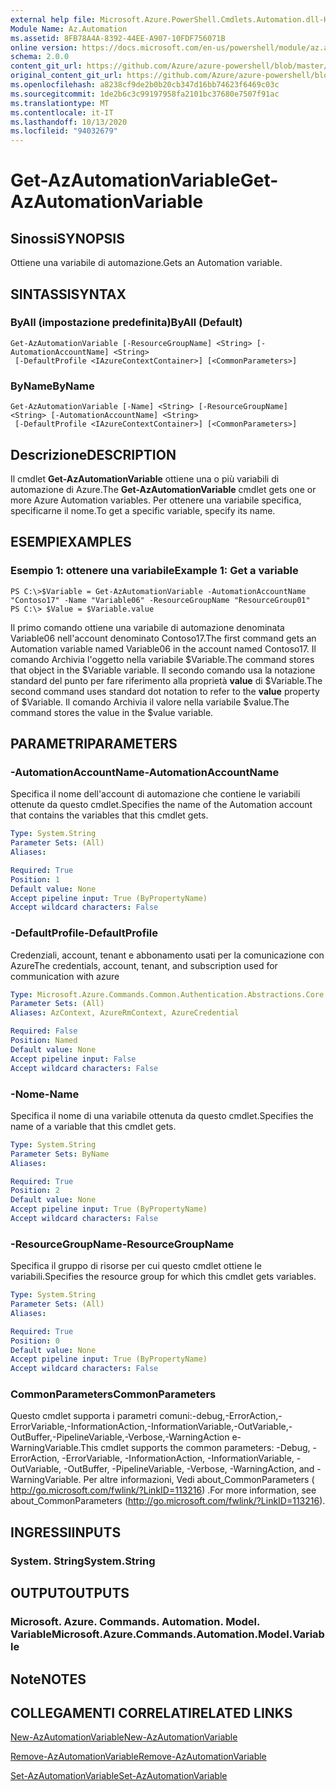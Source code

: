 ```yaml
---
external help file: Microsoft.Azure.PowerShell.Cmdlets.Automation.dll-Help.xml
Module Name: Az.Automation
ms.assetid: 8FB78A4A-8392-44EE-A907-10FDF756071B
online version: https://docs.microsoft.com/en-us/powershell/module/az.automation/get-azautomationvariable
schema: 2.0.0
content_git_url: https://github.com/Azure/azure-powershell/blob/master/src/Automation/Automation/help/Get-AzAutomationVariable.md
original_content_git_url: https://github.com/Azure/azure-powershell/blob/master/src/Automation/Automation/help/Get-AzAutomationVariable.md
ms.openlocfilehash: a8238cf9de2b0b20cb347d16bb74623f6469c03c
ms.sourcegitcommit: 1de2b6c3c99197958fa2101bc37680e7507f91ac
ms.translationtype: MT
ms.contentlocale: it-IT
ms.lasthandoff: 10/13/2020
ms.locfileid: "94032679"
---
```

# <span data-ttu-id="156cb-101">Get-AzAutomationVariable</span><span class="sxs-lookup"><span data-stu-id="156cb-101">Get-AzAutomationVariable</span></span>

## <span data-ttu-id="156cb-102">Sinossi</span><span class="sxs-lookup"><span data-stu-id="156cb-102">SYNOPSIS</span></span>
<span data-ttu-id="156cb-103">Ottiene una variabile di automazione.</span><span class="sxs-lookup"><span data-stu-id="156cb-103">Gets an Automation variable.</span></span>

## <span data-ttu-id="156cb-104">SINTASSI</span><span class="sxs-lookup"><span data-stu-id="156cb-104">SYNTAX</span></span>

### <span data-ttu-id="156cb-105">ByAll (impostazione predefinita)</span><span class="sxs-lookup"><span data-stu-id="156cb-105">ByAll (Default)</span></span>
```
Get-AzAutomationVariable [-ResourceGroupName] <String> [-AutomationAccountName] <String>
 [-DefaultProfile <IAzureContextContainer>] [<CommonParameters>]
```

### <span data-ttu-id="156cb-106">ByName</span><span class="sxs-lookup"><span data-stu-id="156cb-106">ByName</span></span>
```
Get-AzAutomationVariable [-Name] <String> [-ResourceGroupName] <String> [-AutomationAccountName] <String>
 [-DefaultProfile <IAzureContextContainer>] [<CommonParameters>]
```

## <span data-ttu-id="156cb-107">Descrizione</span><span class="sxs-lookup"><span data-stu-id="156cb-107">DESCRIPTION</span></span>
<span data-ttu-id="156cb-108">Il cmdlet **Get-AzAutomationVariable** ottiene una o più variabili di automazione di Azure.</span><span class="sxs-lookup"><span data-stu-id="156cb-108">The **Get-AzAutomationVariable** cmdlet gets one or more Azure Automation variables.</span></span>
<span data-ttu-id="156cb-109">Per ottenere una variabile specifica, specificarne il nome.</span><span class="sxs-lookup"><span data-stu-id="156cb-109">To get a specific variable, specify its name.</span></span>

## <span data-ttu-id="156cb-110">ESEMPI</span><span class="sxs-lookup"><span data-stu-id="156cb-110">EXAMPLES</span></span>

### <span data-ttu-id="156cb-111">Esempio 1: ottenere una variabile</span><span class="sxs-lookup"><span data-stu-id="156cb-111">Example 1: Get a variable</span></span>
```
PS C:\>$Variable = Get-AzAutomationVariable -AutomationAccountName "Contoso17" -Name "Variable06" -ResourceGroupName "ResourceGroup01"
PS C:\> $Value = $Variable.value
```

<span data-ttu-id="156cb-112">Il primo comando ottiene una variabile di automazione denominata Variable06 nell'account denominato Contoso17.</span><span class="sxs-lookup"><span data-stu-id="156cb-112">The first command gets an Automation variable named Variable06 in the account named Contoso17.</span></span>
<span data-ttu-id="156cb-113">Il comando Archivia l'oggetto nella variabile $Variable.</span><span class="sxs-lookup"><span data-stu-id="156cb-113">The command stores that object in the $Variable variable.</span></span>
<span data-ttu-id="156cb-114">Il secondo comando usa la notazione standard del punto per fare riferimento alla proprietà **value** di $Variable.</span><span class="sxs-lookup"><span data-stu-id="156cb-114">The second command uses standard dot notation to refer to the **value** property of $Variable.</span></span>
<span data-ttu-id="156cb-115">Il comando Archivia il valore nella variabile $value.</span><span class="sxs-lookup"><span data-stu-id="156cb-115">The command stores the value in the $value variable.</span></span>

## <span data-ttu-id="156cb-116">PARAMETRI</span><span class="sxs-lookup"><span data-stu-id="156cb-116">PARAMETERS</span></span>

### <span data-ttu-id="156cb-117">-AutomationAccountName</span><span class="sxs-lookup"><span data-stu-id="156cb-117">-AutomationAccountName</span></span>
<span data-ttu-id="156cb-118">Specifica il nome dell'account di automazione che contiene le variabili ottenute da questo cmdlet.</span><span class="sxs-lookup"><span data-stu-id="156cb-118">Specifies the name of the Automation account that contains the variables that this cmdlet gets.</span></span>

```yaml
Type: System.String
Parameter Sets: (All)
Aliases:

Required: True
Position: 1
Default value: None
Accept pipeline input: True (ByPropertyName)
Accept wildcard characters: False
```

### <span data-ttu-id="156cb-119">-DefaultProfile</span><span class="sxs-lookup"><span data-stu-id="156cb-119">-DefaultProfile</span></span>
<span data-ttu-id="156cb-120">Credenziali, account, tenant e abbonamento usati per la comunicazione con Azure</span><span class="sxs-lookup"><span data-stu-id="156cb-120">The credentials, account, tenant, and subscription used for communication with azure</span></span>

```yaml
Type: Microsoft.Azure.Commands.Common.Authentication.Abstractions.Core.IAzureContextContainer
Parameter Sets: (All)
Aliases: AzContext, AzureRmContext, AzureCredential

Required: False
Position: Named
Default value: None
Accept pipeline input: False
Accept wildcard characters: False
```

### <span data-ttu-id="156cb-121">-Nome</span><span class="sxs-lookup"><span data-stu-id="156cb-121">-Name</span></span>
<span data-ttu-id="156cb-122">Specifica il nome di una variabile ottenuta da questo cmdlet.</span><span class="sxs-lookup"><span data-stu-id="156cb-122">Specifies the name of a variable that this cmdlet gets.</span></span>

```yaml
Type: System.String
Parameter Sets: ByName
Aliases:

Required: True
Position: 2
Default value: None
Accept pipeline input: True (ByPropertyName)
Accept wildcard characters: False
```

### <span data-ttu-id="156cb-123">-ResourceGroupName</span><span class="sxs-lookup"><span data-stu-id="156cb-123">-ResourceGroupName</span></span>
<span data-ttu-id="156cb-124">Specifica il gruppo di risorse per cui questo cmdlet ottiene le variabili.</span><span class="sxs-lookup"><span data-stu-id="156cb-124">Specifies the resource group for which this cmdlet gets variables.</span></span>

```yaml
Type: System.String
Parameter Sets: (All)
Aliases:

Required: True
Position: 0
Default value: None
Accept pipeline input: True (ByPropertyName)
Accept wildcard characters: False
```

### <span data-ttu-id="156cb-125">CommonParameters</span><span class="sxs-lookup"><span data-stu-id="156cb-125">CommonParameters</span></span>
<span data-ttu-id="156cb-126">Questo cmdlet supporta i parametri comuni:-debug,-ErrorAction,-ErrorVariable,-InformationAction,-InformationVariable,-OutVariable,-OutBuffer,-PipelineVariable,-Verbose,-WarningAction e-WarningVariable.</span><span class="sxs-lookup"><span data-stu-id="156cb-126">This cmdlet supports the common parameters: -Debug, -ErrorAction, -ErrorVariable, -InformationAction, -InformationVariable, -OutVariable, -OutBuffer, -PipelineVariable, -Verbose, -WarningAction, and -WarningVariable.</span></span> <span data-ttu-id="156cb-127">Per altre informazioni, Vedi about_CommonParameters ( http://go.microsoft.com/fwlink/?LinkID=113216) .</span><span class="sxs-lookup"><span data-stu-id="156cb-127">For more information, see about_CommonParameters (http://go.microsoft.com/fwlink/?LinkID=113216).</span></span>

## <span data-ttu-id="156cb-128">INGRESSI</span><span class="sxs-lookup"><span data-stu-id="156cb-128">INPUTS</span></span>

### <span data-ttu-id="156cb-129">System. String</span><span class="sxs-lookup"><span data-stu-id="156cb-129">System.String</span></span>

## <span data-ttu-id="156cb-130">OUTPUT</span><span class="sxs-lookup"><span data-stu-id="156cb-130">OUTPUTS</span></span>

### <span data-ttu-id="156cb-131">Microsoft. Azure. Commands. Automation. Model. Variable</span><span class="sxs-lookup"><span data-stu-id="156cb-131">Microsoft.Azure.Commands.Automation.Model.Variable</span></span>

## <span data-ttu-id="156cb-132">Note</span><span class="sxs-lookup"><span data-stu-id="156cb-132">NOTES</span></span>

## <span data-ttu-id="156cb-133">COLLEGAMENTI CORRELATI</span><span class="sxs-lookup"><span data-stu-id="156cb-133">RELATED LINKS</span></span>

[<span data-ttu-id="156cb-134">New-AzAutomationVariable</span><span class="sxs-lookup"><span data-stu-id="156cb-134">New-AzAutomationVariable</span></span>](./New-AzAutomationVariable.md)

[<span data-ttu-id="156cb-135">Remove-AzAutomationVariable</span><span class="sxs-lookup"><span data-stu-id="156cb-135">Remove-AzAutomationVariable</span></span>](./Remove-AzAutomationVariable.md)

[<span data-ttu-id="156cb-136">Set-AzAutomationVariable</span><span class="sxs-lookup"><span data-stu-id="156cb-136">Set-AzAutomationVariable</span></span>](./Set-AzAutomationVariable.md)


